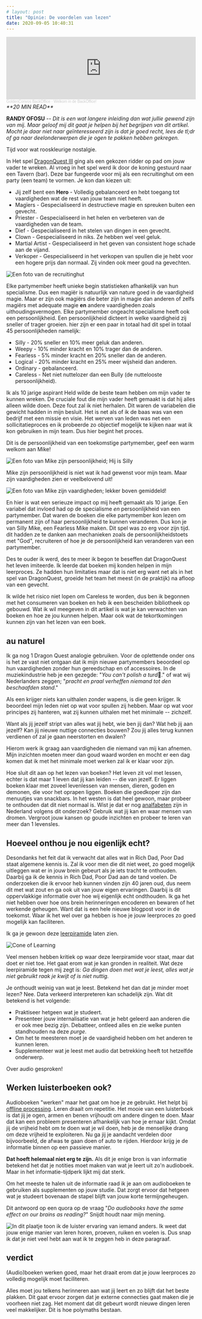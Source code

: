 ```yaml
---
# layout: post
title: "Opinie: De voordelen van lezen"
date: 2020-09-05 10:40:31
---
```


<iframe width="100%" height="166" scrolling="no" frameborder="no" allow="autoplay" src="https://w.soundcloud.com/player/?url=https%3A//api.soundcloud.com/tracks/880276330&color=%23daa51f&auto_play=false&hide_related=false&show_comments=true&show_user=true&show_reposts=false&show_teaser=true"></iframe><div style="font-size: 10px; color: #cccccc;line-break: anywhere;word-break: normal;overflow: hidden;white-space: nowrap;text-overflow: ellipsis; font-family: Interstate,Lucida Grande,Lucida Sans Unicode,Lucida Sans,Garuda,Verdana,Tahoma,sans-serif;font-weight: 100;"><a href="https://soundcloud.com/goldenconvos" title="GoldenConvos BackOffice" target="_blank" style="color: #cccccc; text-decoration: none;">GoldenConvos BackOffice</a> · <a href="https://soundcloud.com/goldenconvos/backoffice" title="Welkom in de BackOffice!" target="_blank" style="color: #cccccc; text-decoration: none;">Welkom in de BackOffice!</a></div>

<link rel="stylesheet" href="https://cdnjs.cloudflare.com/ajax/libs/font-awesome/4.7.0/css/font-awesome.min.css">
<i class="fa fa-clock-o" aria-hidden="true" style="fontsize:20px"> **20 MIN READ**</i>

**RANDY OFOSU** -- *Dit is een wat langere inleiding dan wat jullie gewend zijn van mij. Maar geloof mij dit gaat je helpen bij het begrijpen van dit artikel. Mocht je daar niet naar geïnteresseerd zijn is dat je goed recht, lees de tl;dr of ga naar deelonderwerpen die je ogen te pakken hebben gekregen.*

Tijd voor wat rooskleurige nostalgie.

In Het spel <a href="https://www.google.com/search?q=Dragonquest+3&source=lmns&bih=983&biw=1920&client=firefox-b-d&hl=nl&sa=X&ved=2ahUKEwiqssjbqq7rAhXGu6QKHdJ1Di4Q_AUoAHoECAEQAA" target="_blank" title="Google Search over DragonQuest III">DragonQuest III</a> ging als een gekozen ridder op pad om jouw vader te wreken. Al vroeg in het spel werd ik door de koning gestuurd naar een Tavern (bar). Deze bar fungeerde voor mij als een recruitinghut om een party (een team) te vormen. Je kon dan kiezen uit: 
- Jij zelf bent een **Hero** - Volledig gebalanceerd en hebt toegang tot vaardigheden wat de rest van jouw team niet heeft.
- Magïers - Gespecialiseerd in destructieve magie en spreuken buiten een gevecht.
- Priester - Gespecialiseerd in het helen en verbeteren van de vaardigheden van de team.
- Dief - Gespecialiseerd in het stelen van dingen in een gevecht.
- Clown - Gespecialiseerd in niks. Ze hebben wel veel geluk.
- Martial Artist - Gespecialiseerd in het geven van consistent hoge schade aan de vijand.
- Verkoper - Gespecialiseerd in het verkopen van spullen die je hebt voor een hogere prijs dan normaal. Zij vinden ook meer goud na gevechten.

<img src="/assets/img/recruitementhal.jpg" title="De recruitinghut" alt="Een foto van de recruitinghut"> 

Elke partymember heeft unieke begin statistieken afhankelijk van hun specialisme. Dus een magiër is natuurlijk van nature goed in de vaardigheid magie. Maar er zijn ook magiërs die beter zijn in magie dan anderen of zelfs magiërs met adequate magie **en** andere vaardigheden zoals uithoudingsvermogen. Elke partymember ongeacht specialisme heeft ook een persoonlijkheid. Een persoonlijkheid dicteert in welke vaardigheid zij sneller of trager groeien. hier zijn er een paar in totaal had dit spel in totaal 45 persoonlijkheden namelijk:
- Silly - 20% sneller en 10% meer geluk dan anderen.
- Weepy - 10% minder kracht en 10% trager dan de anderen.
- Fearless - 5% minder kracht en 20% sneller dan de anderen.
- Logical - 20% minder kracht en 25% meer wijsheid dan anderen.
- Ordinary - gebalanceerd.
- Careless - Net niet nuttelozer dan een Bully (de nuttelooste persoonlijkheid).

Ik als 10 jarige aspirant Held wilde de beste team hebben om mijn vader te kunnen wreken. De cruciale fout die mijn vader heeft gemaakt is dat hij alles alleen wilde doen. Deze fout zal ik niet herhalen. Dit waren de variabelen die gewicht hadden in mijn besluit. Het is net als of ik de baas was van een bedrijf met een missie en visie. Het werven van leden was net een sollicitatieproces en ik probeerde zo objectief mogelijk te kijken naar wat ik kon gebruiken in mijn team. Dus hier begint het proces.

Dit is de persoonlijkheid van een toekomstige partymember, geef een warm welkom aan Mike!

<img src="/assets/img/mike_zijn_persoonlijkheid.jpg" title="Mike zijn persoonlijkheden" alt="Een foto van Mike zijn persoonlijkheid; Hij is Silly"> 

Mike zijn persoonlijkheid is niet wat ik had gewenst voor mijn team. Maar zijn vaardigheden zien er veelbelovend uit!

<img src="/assets/img/mike_zijn_vaardigheden.jpg" title="Mike zijn vaardigheden" alt="Een foto van Mike zijn vaardigheden; lekker boven gemiddeld!">

En hier is wat een serieuze impact op mij heeft gemaakt als 10 jarige. Een variabel dat invloed had op de specialisme *en* persoonlijkheid van een partymember. Dat waren de boeken die elke partymember kon lezen om permanent zijn of haar persoonlijkheid te kunnen veranderen. Dus kon je van Silly Mike, een Fearless Mike maken. Dit spel was zo erg voor zijn tijd. dit hadden ze te danken aan mechanieken zoals de persoonlijkheidstoets met "God", recruiteren of hoe je de persoonlijkheid kan veranderen van een partymember.

Des te ouder ik werd, des te meer ik begon te beseffen dat DragonQuest het leven imiteerde. Ik leerde dat boeken mij konden helpen in mijn leerproces. Ze hadden hun limitaties maar dat is niet erg want net als in het spel van DragonQuest, groeide het team het meest (in de praktijk) na afloop van een gevecht. 

Ik wilde het risico niet lopen om Careless te worden, dus ben ik begonnen met het consumeren van boeken en heb ik een bescheiden bibliotheek op gebouwd. Wat ik wil meegeven in dit artikel is wat je kan verwachten van boeken en hoe ze jou kunnen helpen. Maar ook wat de tekortkomingen kunnen zijn van het lezen van een boek. 

## au naturel
Ik ga nog 1 Dragon Quest analogie gebruiken. Voor de oplettende onder ons is het ze vast niet ontgaan dat ik mijn nieuwe partymembers beoordeel op hun vaardigheden zonder hun gereedschap en of accessoires. In de muziekindustrie heb je een gezegde: "*You can't polish a turd*💩." of wat wij Nederlanders zeggen; "*pracht en praal verheffen niemand tot den beschaafden stand*." 

Als een krijger niets kan uithalen zonder wapens, is die geen krijger. Ik beoordeel mijn leden niet op wat voor spullen zij hebben. Maar op wat voor principes zij hanteren, wat zij kunnen uithalen met het minimale -- zichzelf. 

Want als jij jezelf stript van alles wat jij hebt, wie ben jij dan? Wat heb jij aan jezelf? Kan jij nieuwe nuttige connecties bouwen? Zou jij alles terug kunnen verdienen of zal je gaan neerstorten en dwalen?

Hierom werk ik graag aan vaardigheden die niemand van mij kan afnemen. Mijn inzichten moeten meer dan goud waard worden en mocht er een dag komen dat ik met het minimale moet werken zal ik er klaar voor zijn.

Hoe sluit dit aan op het lezen van boeken? Het leven zit vol met lessen, echter is dat maar 1 leven dat jij kan leiden -- die van jezelf. Er liggen boeken klaar met zoveel levenlessen van mensen, dieren, goden en demonen, die voor het oprapen liggen. Boeken die goedkoper zijn dan menuutjes van snackbars. In het westen is dat heel gewoon, maar probeer te onthouden dat dit niet normaal is. Wist je dat er nog <a href="https://www.lezenenschrijven.nl/over-laaggeletterdheid/feiten-cijfers" target="_blank" title="Stichting Lezen en Schrijven: Feiten & Cijfers" alt="Stichting Lezen en Schrijven: Feiten & Cijfers">analfabeten</a> zijn in Nederland volgens dit onderzoek? Gebruik wat jij kan en waar mensen van dromen. Vergroot jouw kansen op goude inzichten en probeer te leren van meer dan 1 levensles.  

## Hoeveel onthou je nou eigenlijk echt?
Desondanks het feit dat ik verwacht dat alles wat in Rich Dad, Poor Dad staat algemene kennis is. Zal ik voor men die dit niet weet, zo goed mogelijk uitleggen wat er in jouw brein gebeurt als je iets tracht te onthouden. Daarbij ga ik de kennis in Rich Dad, Poor Dad aan de tand voelen. De onderzoeken die ik ervoor heb kunnen vinden zijn 40 jaren oud, dus neem dit met wat zout en ga ook uit van jouw eigen ervaringen. Daarbij is dit oppervlakkige informatie over hoe wij eigenlijk echt ondthouden. Ik ga het niet hebben over hoe ons brein herinneringen encoderen en bewaren of het werkende geheugen. Want dat is een hele nieuwe blogpost voor in de toekomst. Waar ik het wel over ga hebben is hoe je jouw leerproces zo goed mogelijk kan faciliteren.

Ik ga je gewoon deze <a href="https://en.wikipedia.org/wiki/Edgar_Dale" target="_blank" title='Wikipagina over Edgar Dale "uitvinder van de leerpiramide"' alt='Wikipagina over Edgar Dale "uitvinder van de leerpiramide"'>leerpiramide</a> laten zien. 


<img src="/assets/img/Edgar_Dale's_cone_of_learning.png" alt="Cone of Learning" title="Cone of Learning">

Veel mensen hebben kritiek op waar deze leerpiramide voor staat, maar dat doet er niet toe. Het gaat erom wat je kan gronden in realiteit. Wat deze leerpiramide tegen mij zegt is: *Ga dingen doen met wat je leest, alles wat je niet gebruikt raak je kwijt of is niet nuttig.* 

Je onthoudt weinig van wat je leest. Betekend het dan dat je minder moet lezen? Nee. Data verkeerd interpreteren kan schadelijk zijn. Wat dit betekend is het volgende: 
- Praktiseer hetgeen wat je studeert. 
- Presenteer jouw internalisatie van wat je hebt geleerd aan anderen die er ook mee bezig zijn. Debatteer, ontleed alles en zie welke punten standhouden na deze *purge*. 
- Om het te meesteren moet je de vaardigheid hebben om het anderen te kunnen leren.
- Supplementeer wat je leest met audio dat betrekking heeft tot hetzelfde onderwerp. 

Over audio gesproken!

## Werken luisterboeken ook?
Audioboeken "werken" maar het gaat om hoe je ze gebruikt. Het helpt bij <a href="https://journals.plos.org/plosone/article?id=10.1371/journal.pone.0127522" title="Wetenschappelijk onderzoek over: Associative Learning" alt="Dit is een link naar een wetenschappelijk onderzoek van 2016 over associative learning">offline processing</a>. Leren draait om repetitie. Het mooie van een luisterboek is dat jij je ogen, armen en benen vrijhoudt om andere dingen te doen. Maar dat kan een probleem presenteren afhankelijk van hoe je ernaar kijkt. Omdat jij de vrijheid hebt om te doen wat je wil doen, heb je de menselijke drang om deze vrijheid te exploiteren. Nu ga jij je aandacht verdelen door bijvoorbeeld, de afwas te gaan doen of auto te rijden. Hierdoor krijg je de informatie binnen op een passieve manier. 

**Dat hoeft helemaal niet erg te zijn.** Als dit je enige bron is van informatie betekend het dat je notities moet maken van wat je leert uit zo'n audioboek. Maar in het informatie-tijdperk lijkt mij dat sterk.

Om het meeste te halen uit de informatie raad ik je aan om audioboeken te gebruiken als supplementen op jouw studie. Dat zorgt ervoor dat hetgeen wat je studeert bovenaan de stapel blijft van jouw korte termijngeheugen. 

Dit antwoord op een quora op de vraag "*Do audiobooks have the same effect on our brains as reading?*" Snijdt houdt naar mijn mening.

<img src="/assets/img/Een_antwoord_uit_Quora.png" alt="In dit plaatje toon ik de luister ervaring van iemand anders. Ik weet dat jouw enige manier van leren horen, proeven, ruiken en voelen is. Dus snap ik dat je niet veel hebt aan wat ik te zeggen heb in deze paragraaf." title="Een antwoord uit Quora">

## verdict
(Audio)boeken werken goed, maar het draait erom dat je jouw leerproces zo volledig mogelijk moet faciliteren. 

Alles moet jou telkens herinneren aan wat jij leert en zo blijft dat het beste plakken. Dit gaat ervoor zorgen dat je externe connecties gaat maken die je voorheen niet zag. Het moment dat dit gebeurt wordt nieuwe dingen leren veel makkelijker. Dit is hoe polymaths bestaan.
